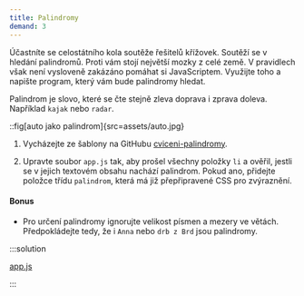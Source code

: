 ```yaml
---
title: Palindromy
demand: 3
---
```


Účastníte se celostátního kola soutěže řešitelů křížovek. Soutěží se v hledání palindromů. Proti vám stojí největší mozky z celé země. V pravidlech však není vysloveně zakázáno pomáhat si JavaScriptem. Využijte toho a napište program, který vám bude palindromy hledat.

Palindrom je slovo, které se čte stejně zleva doprava i zprava doleva. Například `kajak` nebo `radar`.

::fig[auto jako palindrom]{src=assets/auto.jpg}

1. Vycházejte ze šablony na GitHubu [cviceni-palindromy](https://github.com/Czechitas-podklady-WEB/cviceni-palindromy).

1. Upravte soubor `app.js` tak, aby prošel všechny položky `li` a ověřil, jestli se v jejich textovém obsahu nachází palindrom. Pokud ano, přidejte položce třídu `palindrom`, která má již přepřipravené CSS pro zvýraznění.

#### Bonus

- Pro určení palindromy ignorujte velikost písmen a mezery ve větách. Předpokládejte tedy, že i `Anna` nebo `drb z Brd` jsou palindromy.

:::solution

[app.js](https://github.com/Czechitas-podklady-WEB/cviceni-palindromy/blob/reseni/app.js)

:::
